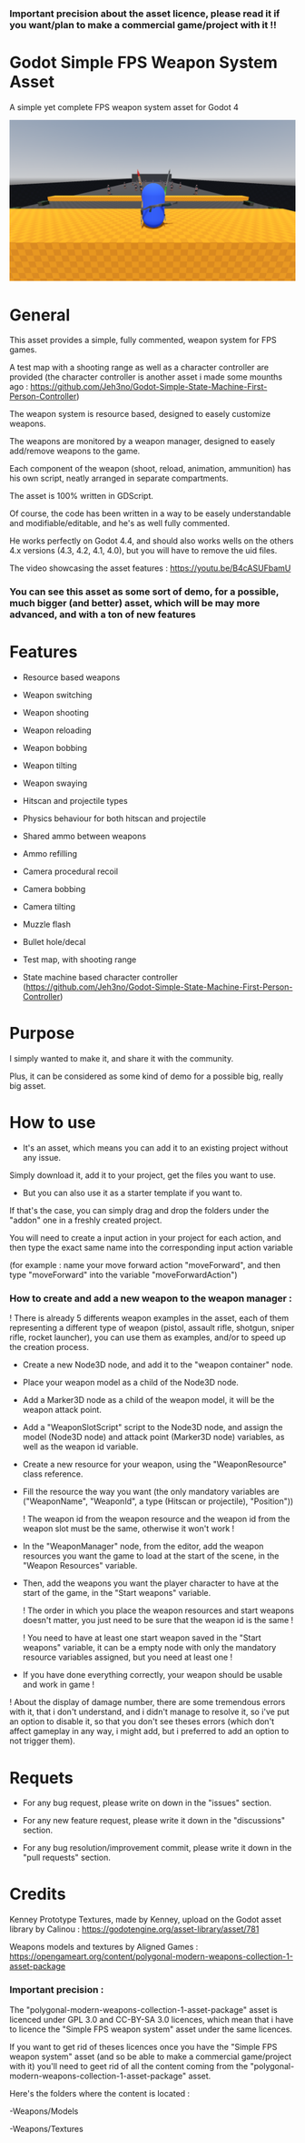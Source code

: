 ### Important precision about the asset licence, please read it if you want/plan to make a commercial game/project with it !!


# Godot Simple FPS Weapon System Asset


 A simple yet complete FPS weapon system asset for Godot 4

 ![Asset logo](https://github.com/Jeh3no/Godot-Simple-FPS-Weapon-System-Asset/blob/main/addons/Arts/Images/Image5.png)


 # **General**

 
This asset provides a simple, fully commented, weapon system for FPS games.

A test map with a shooting range as well as a character controller are provided (the character controller is another asset i made some mounths ago : https://github.com/Jeh3no/Godot-Simple-State-Machine-First-Person-Controller)

The weapon system is resource based, designed to easely customize weapons.

The weapons are monitored by a weapon manager, designed to easely add/remove weapons to the game.

Each component of the weapon (shoot, reload, animation, ammunition) has his own script, neatly arranged in separate compartments.

The asset is 100% written in GDScript.

Of course, the code has been written in a way to be easely understandable and modifiable/editable, and he's as well fully commented.

He works perfectly on Godot 4.4, and should also works wells on the others 4.x versions (4.3, 4.2, 4.1, 4.0), but you will have to remove the uid files.

The video showcasing the asset features : https://youtu.be/B4cASUFbamU 

### You can see this asset as some sort of demo, for a possible, much bigger (and better) asset, which will be may more advanced, and with a ton of new features 


# **Features**

- Resource based weapons

- Weapon switching

- Weapon shooting

- Weapon reloading

- Weapon bobbing

- Weapon tilting

- Weapon swaying

- Hitscan and projectile types 

- Physics behaviour for both hitscan and projectile


- Shared ammo between weapons

- Ammo refilling


- Camera procedural recoil

- Camera bobbing

- Camera tilting


- Muzzle flash

- Bullet hole/decal


- Test map, with shooting range

- State machine based character controller (https://github.com/Jeh3no/Godot-Simple-State-Machine-First-Person-Controller)


# **Purpose**


I simply wanted to make it, and share it with the community.

Plus, it can be considered as some kind of demo for a possible big, really big asset.


# **How to use**


- It's an asset, which means you can add it to an existing project without any issue.

Simply download it, add it to your project, get the files you want to use.

- But you can also use it as a starter template if you want to.

If that's the case, you can simply drag and drop the folders under the "addon" one in a freshly created project.


You will need to create a input action in your project for each action, and then type the exact same name into the corresponding input action variable

(for example : name your move forward action "moveForward", and then type "moveForward" into the variable "moveForwardAction")


### How to create and add a new weapon to the weapon manager :
!  There is already 5 differents weapon examples in the asset, each of them representing a different type of weapon (pistol, assault rifle, shotgun, sniper rifle, rocket launcher), you can use them as examples, and/or to speed up the creation process.

- Create a new Node3D node, and add it to the "weapon container" node.
  
- Place your weapon model as a child of the Node3D node.
  
- Add a Marker3D node as a child of the weapon model, it will be the weapon attack point.
  
- Add a "WeaponSlotScript" script to the Node3D node, and assign the model (Node3D node) and attack point (Marker3D node) variables, as well as the weapon id variable.
  
- Create a new resource for your weapon, using the "WeaponResource" class reference.
  
- Fill the resource the way you want (the only mandatory variables are ("WeaponName", "WeaponId", a type (Hitscan or projectile), "Position"))
  
  ! The weapon id from the weapon resource and the weapon id from the weapon slot must be the same, otherwise it won't work !

- In the "WeaponManager" node, from the editor, add the weapon resources you want the game to load at the start of the scene, in the "Weapon Resources" variable.
  
- Then, add the weapons you want the player character to have at the start of the game, in the "Start weapons" variable.

  ! The order in which you place the weapon resources and start weapons doesn't matter, you just need to be sure that the weapon id is the same !

  ! You need to have at least one start weapon saved in the "Start weapons" variable, it can be a empty node with only the mandatory resource variables assigned, but you need at least one !

- If you have done everything correctly, your weapon should be usable and work in game !

! About the display of damage number, there are some tremendous errors with it, that i don't understand, and i didn't manage to resolve it, so i've put an option to disable it, so that you don't see theses errors (which don't affect gameplay  in any way, i might add, but i preferred to add an option to not trigger them).

  
# **Requets**


- For any bug request, please write on down in the "issues" section.

- For any new feature request, please write it down in the "discussions" section.

- For any bug resolution/improvement commit, please write it down in the "pull requests" section.


# **Credits**

Kenney Prototype Textures, made by Kenney, upload on the Godot asset library by Calinou : https://godotengine.org/asset-library/asset/781

Weapons models and textures by Aligned Games : https://opengameart.org/content/polygonal-modern-weapons-collection-1-asset-package

### Important precision : 

The "polygonal-modern-weapons-collection-1-asset-package" asset is licenced under GPL 3.0 and CC-BY-SA 3.0 licences, which mean that i have to licence the "Simple FPS weapon system" asset under the same licences.

If you want to get rid of theses licences once you have the "Simple FPS weapon system" asset (and so be able to make a commercial game/project with it) you'll need to geet rid of all the content coming from the "polygonal-modern-weapons-collection-1-asset-package" asset.

Here's the folders where the content is located : 

-Weapons/Models

-Weapons/Textures


